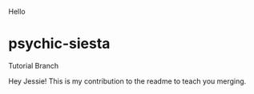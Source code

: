 Hello
# psychic-siesta

Tutorial Branch

Hey Jessie! This is my contribution to the readme to teach you merging.

